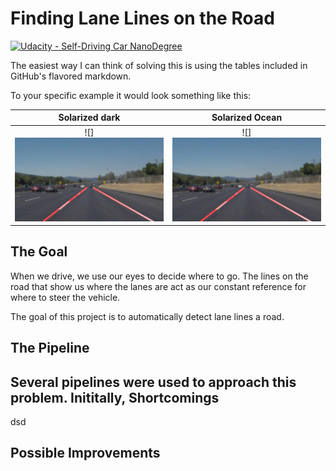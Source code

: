 # **Finding Lane Lines on the Road** 
[![Udacity - Self-Driving Car NanoDegree](https://s3.amazonaws.com/udacity-sdc/github/shield-carnd.svg)](http://www.udacity.com/drive)

The easiest way I can think of solving this is using the tables included in GitHub's flavored markdown.

To your specific example it would look something like this:

Solarized dark             |  Solarized Ocean
:-------------------------:|:-------------------------:
![]<img src="test_images_output/solidWhiteCurve.jpg"/>  | ![]<img src="test_images_output/solidWhiteCurve.jpg"/>


The Goal
---

When we drive, we use our eyes to decide where to go.  The lines on the road that show us where the lanes are act as our constant reference for where to steer the vehicle.  

The goal of this project is to automatically detect lane lines a road.

The Pipeline
---
Several pipelines were used to approach this problem. Inititally, 
Shortcomings
---
dsd

Possible Improvements
---



